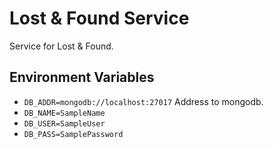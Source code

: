 # Lost & Found Service

Service for Lost & Found.

## Environment Variables

- `DB_ADDR=mongodb://localhost:27017` Address to mongodb.
- `DB_NAME=SampleName`
- `DB_USER=SampleUser`
- `DB_PASS=SamplePassword`